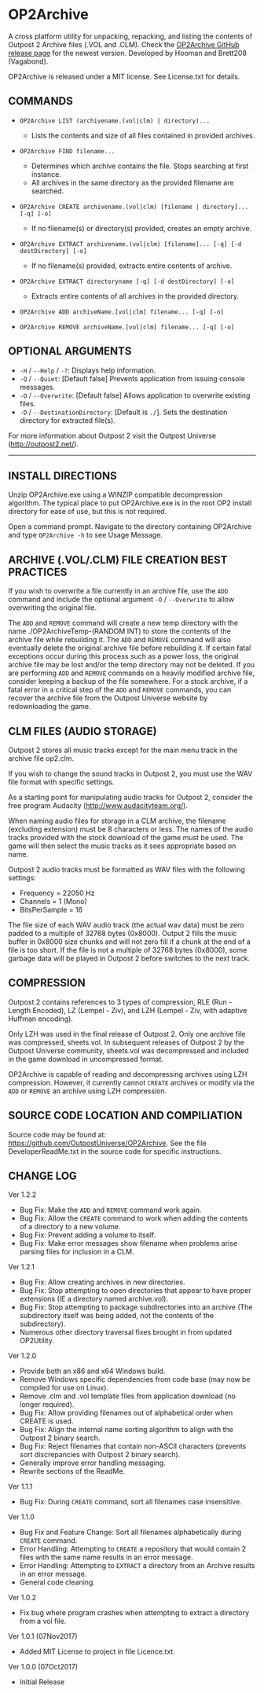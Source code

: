 # OP2Archive

A cross platform utility for unpacking, repacking, and listing the contents of Outpost 2 Archive files (.VOL and .CLM). Check the [OP2Archive GitHub release page](https://github.com/OutpostUniverse/OP2Archive/releases) for the newest version. Developed by Hooman and Brett208 (Vagabond).

OP2Archive is released under a MIT license. See License.txt for details.

## COMMANDS
  * `OP2Archive LIST (archivename.(vol|clm) | directory)...`
    * Lists the contents and size of all files contained in provided archives.

  * `OP2Archive FIND filename...`
    * Determines which archive contains the file. Stops searching at first instance.
    * All archives in the same directory as the provided filename are searched.

  * `OP2Archive CREATE archivename.(vol|clm) [filename | directory]... [-q] [-o]`
    * If no filename(s) or directory(s) provided, creates an empty archive.

  * `OP2Archive EXTRACT archivename.(vol|clm) [filename]... [-q] [-d destDirectory] [-o]`
    * If no filename(s) provided, extracts entire contents of archive.

  * `OP2Archive EXTRACT directoryname [-q] [-d destDirectory] [-o]`
    * Extracts entire contents of all archives in the provided directory.

  * `OP2Archive ADD archiveName.[vol|clm] filename... [-q] [-o]`

  * `OP2Archive REMOVE archiveName.[vol|clm] filename... [-q] [-o]`

## OPTIONAL ARGUMENTS
  * `-H` / `--Help` / `-?`: Displays help information.
  * `-Q` / `--Quiet`: [Default false] Prevents application from issuing console messages.
  * `-O` / `--Overwrite`: [Default false] Allows application to overwrite existing files.
  * `-D` / `--DestinationDirectory`: [Default is `./`]. Sets the destination directory for extracted file(s).

For more information about Outpost 2 visit the Outpost Universe (http://outpost2.net/).


----


## INSTALL DIRECTIONS

Unzip OP2Archive.exe using a WINZIP compatible decompression algorithm. The typical place to put OP2Archive.exe is in the root OP2 install directory for ease of use, but this is not required.

Open a command prompt. Navigate to the directory containing OP2Archive and type `OP2Archive -h` to see Usage Message.


## ARCHIVE (.VOL/.CLM) FILE CREATION BEST PRACTICES

If you wish to overwrite a file currently in an archive file, use the `ADD` command and include the optional argument `-O` / `--Overwrite` to allow overwriting the original file.

The `ADD` and `REMOVE` command will create a new temp directory with the name ./OP2ArchiveTemp-(RANDOM INT) to store the contents of the archive file while rebuilding it. The `ADD` and `REMOVE` command will also eventually delete the original archive file before rebuilding it. If certain fatal exceptions occur during this process such as a power loss, the original archive file may be lost and/or the temp directory may not be deleted. If you are performing `ADD` and `REMOVE` commands on a heavily modified archive file, consider keeping a backup of the file somewhere. For a stock archive, if a fatal error in a critical step of the `ADD` and `REMOVE` commands, you can recover the archive file from the Outpost Universe website by redownloading the game.


## CLM FILES (AUDIO STORAGE)

Outpost 2 stores all music tracks except for the main menu track in the archive file op2.clm.

If you wish to change the sound tracks in Outpost 2, you must use the WAV file format with specific settings.

As a starting point for manipulating audio tracks for Outpost 2, consider the free program Audacity (http://www.audacityteam.org/). 

When naming audio files for storage in a CLM archive, the filename (excluding extension) must be 8 characters or less. The names of the audio tracks provided with the stock download of the game must be used. The game will then select the music tracks as it sees appropriate based on name.

Outpost 2 audio tracks must be formatted as WAV files with the following settings: 
 * Frequency = 22050 Hz
 * Channels = 1 (Mono)
 * BitsPerSample = 16

The file size of each WAV audio track (the actual wav data) must be zero padded to a multiple of 32768 bytes (0x8000). Output 2 fills the music buffer in 0x8000 size chunks and will not zero fill if a chunk at the end of a file is too short. If the file is not a multiple of 32768 bytes (0x8000), some garbage data will be played in Outpost 2 before switches to the next track.


## COMPRESSION

Outpost 2 contains references to 3 types of compression, RLE (Run - Length Encoded), LZ (Lempel - Ziv), and LZH (Lempel - Ziv, with adaptive Huffman encoding). 

Only LZH was used in the final release of Outpost 2. Only one archive file was compressed, sheets.vol. In subsequent releases of Outpost 2 by the Outpost Universe community, sheets.vol was decompressed and included in the game download in uncompressed format.

OP2Archive is capable of reading and decompressing archives using LZH compression. However, it currently cannot `CREATE` archives or modify via the `ADD` or `REMOVE` an archive using LZH compression.


## SOURCE CODE LOCATION AND COMPILIATION

Source code may be found at: https://github.com/OutpostUniverse/OP2Archive. See the file DeveloperReadMe.txt in the source code for specific instructions.


## CHANGE LOG

Ver 1.2.2
 * Bug Fix: Make the `ADD` and `REMOVE` command work again.
 * Bug Fix: Allow the `CREATE` command to work when adding the contents of a directory to a new volume.
 * Bug Fix: Prevent adding a volume to itself.
 * Bug Fix: Make error messages show filename when problems arise parsing files for inclusion in a CLM.

Ver 1.2.1
 * Bug Fix: Allow creating archives in new directories.
 * Bug Fix: Stop attempting to open directories that appear to have proper extensions (IE a directory named archive.vol).
 * Bug Fix: Stop attempting to package subdirectories into an archive (The subdirectory itself was being added, not the contents of the subdirectory).
 * Numerous other directory traversal fixes brought in from updated OP2Utility.

Ver 1.2.0
 * Provide both an x86 and x64 Windows build.
 * Remove Windows specific dependencies from code base (may now be compiled for use on Linux).
 * Remove .clm and .vol template files from application download (no longer required).
 * Bug Fix: Allow providing filenames out of alphabetical order when CREATE is used.
 * Bug Fix: Align the internal name sorting algorithm to align with the Outpost 2 binary search.
 * Bug Fix: Reject filenames that contain non-ASCII characters (prevents sort discrepancies with Outpost 2 binary search).
 * Generally improve error handling messaging.
 * Rewrite sections of the ReadMe.

Ver 1.1.1
 * Bug Fix: During `CREATE` command, sort all filenames case insensitive.

Ver 1.1.0
 * Bug Fix and Feature Change: Sort all filenames alphabetically during `CREATE` command.
 * Error Handling: Attempting to `CREATE` a repository that would contain 2 files with the same name results in an error message.
 * Error Handling: Attempting to `EXTRACT` a directory from an Archive results in an error message.
 * General code cleaning.

Ver 1.0.2
 * Fix bug where program crashes when attempting to extract a directory from a vol file.

Ver 1.0.1 (07Nov2017)
 * Added MIT License to project in file Licence.txt.

Ver 1.0.0 (07Oct2017)
 * Initial Release
